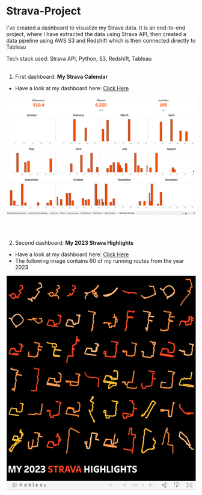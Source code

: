 # Strava-Project
I've created a dashboard to visualize my Strava data. It is an end-to-end project, where I have extracted the data using Strava API, then created a data pipeline using AWS S3 and Redshift which is then connected directly to Tableau

Tech stack used: Strava API, Python, S3, Redshift, Tableau
<br>
<br>



1. First dashboard: **My Strava Calendar**
- Have a look at my dashboard here: [Click Here](https://public.tableau.com/views/StravaCalender2023/MyStravaCalendar?:language=en-US&:display_count=n&:origin=viz_share_link)

![](https://github.com/ajitjadhav10/Strava-Project/blob/297401a780203d0fa3e48c6102ff21c4dd076d70/Extra_Files/Screen%20Shot%202023-12-12%20at%209.25.49%20PM.png)

<br>
<br>


2. Second dashboard: **My 2023 Strava Highlights**
- Have a look at my dashboard here: [Click Here](https://public.tableau.com/views/Strava2023Highlights/Dashboard1?:language=en-US&:display_count=n&:origin=viz_share_link)
- The following image contains 60 of my running routes from the year 2023

![](https://github.com/ajitjadhav10/Strava-Project/blob/e722e6af528edd3ece5efb5af85b5796c10237e4/Extra_Files/Screen%20Shot%202023-12-18%20at%2010.44.58%20AM.png)


